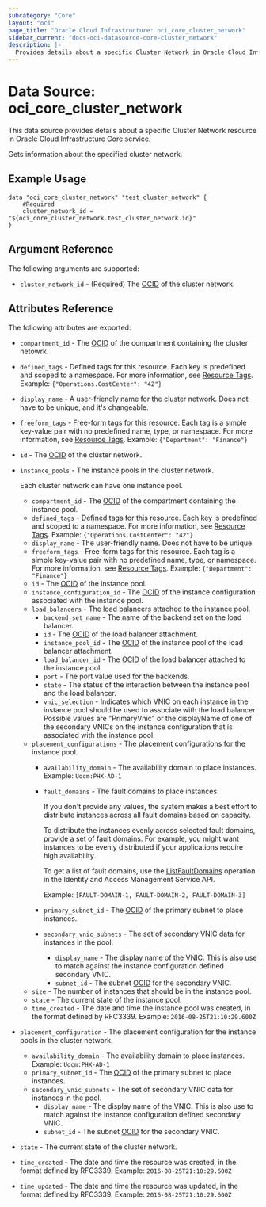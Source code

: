 ```yaml
---
subcategory: "Core"
layout: "oci"
page_title: "Oracle Cloud Infrastructure: oci_core_cluster_network"
sidebar_current: "docs-oci-datasource-core-cluster_network"
description: |-
  Provides details about a specific Cluster Network in Oracle Cloud Infrastructure Core service
---
```


# Data Source: oci_core_cluster_network
This data source provides details about a specific Cluster Network resource in Oracle Cloud Infrastructure Core service.

Gets information about the specified cluster network.

## Example Usage

```hcl
data "oci_core_cluster_network" "test_cluster_network" {
	#Required
	cluster_network_id = "${oci_core_cluster_network.test_cluster_network.id}"
}
```

## Argument Reference

The following arguments are supported:

* `cluster_network_id` - (Required) The [OCID](https://docs.cloud.oracle.com/iaas/Content/General/Concepts/identifiers.htm) of the cluster network.


## Attributes Reference

The following attributes are exported:

* `compartment_id` - The [OCID](https://docs.cloud.oracle.com/iaas/Content/General/Concepts/identifiers.htm) of the compartment containing the cluster netowrk. 
* `defined_tags` - Defined tags for this resource. Each key is predefined and scoped to a namespace. For more information, see [Resource Tags](https://docs.cloud.oracle.com/iaas/Content/General/Concepts/resourcetags.htm).  Example: `{"Operations.CostCenter": "42"}` 
* `display_name` - A user-friendly name for the cluster network. Does not have to be unique, and it's changeable. 
* `freeform_tags` - Free-form tags for this resource. Each tag is a simple key-value pair with no predefined name, type, or namespace. For more information, see [Resource Tags](https://docs.cloud.oracle.com/iaas/Content/General/Concepts/resourcetags.htm).  Example: `{"Department": "Finance"}` 
* `id` - The [OCID](https://docs.cloud.oracle.com/iaas/Content/General/Concepts/identifiers.htm) of the cluster network.
* `instance_pools` - The instance pools in the cluster network.

	Each cluster network can have one instance pool. 
	* `compartment_id` - The [OCID](https://docs.cloud.oracle.com/iaas/Content/General/Concepts/identifiers.htm) of the compartment containing the instance pool. 
	* `defined_tags` - Defined tags for this resource. Each key is predefined and scoped to a namespace. For more information, see [Resource Tags](https://docs.cloud.oracle.com/iaas/Content/General/Concepts/resourcetags.htm).  Example: `{"Operations.CostCenter": "42"}` 
	* `display_name` - The user-friendly name.  Does not have to be unique.
	* `freeform_tags` - Free-form tags for this resource. Each tag is a simple key-value pair with no predefined name, type, or namespace. For more information, see [Resource Tags](https://docs.cloud.oracle.com/iaas/Content/General/Concepts/resourcetags.htm).  Example: `{"Department": "Finance"}` 
	* `id` - The [OCID](https://docs.cloud.oracle.com/iaas/Content/General/Concepts/identifiers.htm) of the instance pool.
	* `instance_configuration_id` - The [OCID](https://docs.cloud.oracle.com/iaas/Content/General/Concepts/identifiers.htm) of the instance configuration associated with the instance pool. 
	* `load_balancers` - The load balancers attached to the instance pool. 
		* `backend_set_name` - The name of the backend set on the load balancer.
		* `id` - The [OCID](https://docs.cloud.oracle.com/iaas/Content/General/Concepts/identifiers.htm) of the load balancer attachment.
		* `instance_pool_id` - The [OCID](https://docs.cloud.oracle.com/iaas/Content/General/Concepts/identifiers.htm) of the instance pool of the load balancer attachment. 
		* `load_balancer_id` - The [OCID](https://docs.cloud.oracle.com/iaas/Content/General/Concepts/identifiers.htm) of the load balancer attached to the instance pool. 
		* `port` - The port value used for the backends.
		* `state` - The status of the interaction between the instance pool and the load balancer.
		* `vnic_selection` - Indicates which VNIC on each instance in the instance pool should be used to associate with the load balancer. Possible values are "PrimaryVnic" or the displayName of one of the secondary VNICs on the instance configuration that is associated with the instance pool.
	* `placement_configurations` - The placement configurations for the instance pool.
		* `availability_domain` - The availability domain to place instances.  Example: `Uocm:PHX-AD-1` 
		* `fault_domains` - The fault domains to place instances.

			If you don't provide any values, the system makes a best effort to distribute instances across all fault domains based on capacity.

			To distribute the instances evenly across selected fault domains, provide a set of fault domains. For example, you might want instances to be evenly distributed if your applications require high availability.

			To get a list of fault domains, use the [ListFaultDomains](https://docs.cloud.oracle.com/iaas/api/#/en/identity/20160918/FaultDomain/ListFaultDomains) operation in the Identity and Access Management Service API.

			Example: `[FAULT-DOMAIN-1, FAULT-DOMAIN-2, FAULT-DOMAIN-3]` 
		* `primary_subnet_id` - The [OCID](https://docs.cloud.oracle.com/iaas/Content/General/Concepts/identifiers.htm) of the primary subnet to place instances. 
		* `secondary_vnic_subnets` - The set of secondary VNIC data for instances in the pool.
			* `display_name` - The display name of the VNIC. This is also use to match against the instance configuration defined secondary VNIC. 
			* `subnet_id` - The subnet [OCID](https://docs.cloud.oracle.com/iaas/Content/General/Concepts/identifiers.htm) for the secondary VNIC.
	* `size` - The number of instances that should be in the instance pool.
	* `state` - The current state of the instance pool.
	* `time_created` - The date and time the instance pool was created, in the format defined by RFC3339. Example: `2016-08-25T21:10:29.600Z` 
* `placement_configuration` - The placement configuration for the instance pools in the cluster network. 
	* `availability_domain` - The availability domain to place instances.  Example: `Uocm:PHX-AD-1` 
	* `primary_subnet_id` - The [OCID](https://docs.cloud.oracle.com/iaas/Content/General/Concepts/identifiers.htm) of the primary subnet to place instances. 
	* `secondary_vnic_subnets` - The set of secondary VNIC data for instances in the pool.
		* `display_name` - The display name of the VNIC. This is also use to match against the instance configuration defined secondary VNIC. 
		* `subnet_id` - The subnet [OCID](https://docs.cloud.oracle.com/iaas/Content/General/Concepts/identifiers.htm) for the secondary VNIC.
* `state` - The current state of the cluster network.
* `time_created` - The date and time the resource was created, in the format defined by RFC3339.  Example: `2016-08-25T21:10:29.600Z` 
* `time_updated` - The date and time the resource was updated, in the format defined by RFC3339.  Example: `2016-08-25T21:10:29.600Z` 

